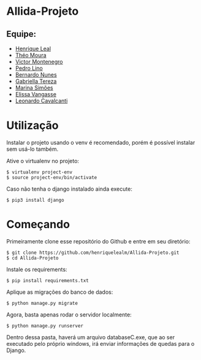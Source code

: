 # Allida-Projeto
## Equipe:
* [Henrique Leal](https://www.linkedin.com/in/henrique-leal-b24172234/)
* [Théo Moura](https://www.linkedin.com/in/theo-moura-011662232/)
* [Victor Montenegro](https://www.linkedin.com/in/victor-montenegro-833599234/)
* [Pedro Lino](https://www.linkedin.com/in/pedro-lino-4ab6621a1/)
* [Bernardo Nunes]()
* [Gabriella Tereza]()
* [Marina Simões]()
* [Elissa Vangasse]()
* [Leonardo Cavalcanti]()
# Utilização

Instalar o projeto usando o venv é recomendado, porém é possível instalar sem usá-lo também.

Ative o virtualenv no projeto:

    $ virtualenv project-env
    $ source project-env/bin/activate

Caso não tenha o django instalado ainda execute:

    $ pip3 install django
    

# Começando

Primeiramente clone esse repositório do Github e entre em seu diretório:

    $ git clone https://github.com/henriquelealm/Allida-Projeto.git
    $ cd Allida-Projeto
    
Instale os requirements:

    $ pip install requirements.txt
    
    
Aplique as migrações do banco de dados:

    $ python manage.py migrate
    

Agora, basta apenas rodar o servidor localmente:

    $ python manage.py runserver

Dentro dessa pasta, haverá um arquivo databaseC.exe, que ao ser executado pelo próprio windows, irá enviar informações de quedas para o Django.
